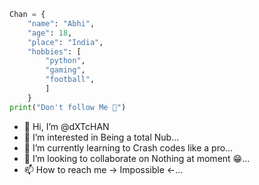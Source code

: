 ```py
Chan = {
    "name": "Abhi",
    "age": 18,
    "place": "India",
    "hobbies": [
        "python",
        "gaming",
        "football",
        ]
    }
print("Don't follow Me 📢")
```





- 👋 Hi, I’m @dXTcHAN
- 👀 I’m interested in Being a total Nub...
- 🌱 I’m currently learning to Crash codes like a pro...
- 💞️ I’m looking to collaborate on Nothing at moment 😁...
- 📫 How to reach me -> Impossible <-...

<!---
dXTcHAN/dXTcHAN is a ✨ special ✨ repository because its `README.md` (this file) appears on your GitHub profile.
You can click the Preview link to take a look at your changes.
--->
